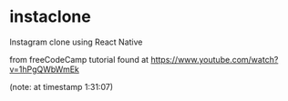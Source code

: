 # instaclone
Instagram clone using React Native

from freeCodeCamp tutorial found at https://www.youtube.com/watch?v=1hPgQWbWmEk

(note: at timestamp 1:31:07)

